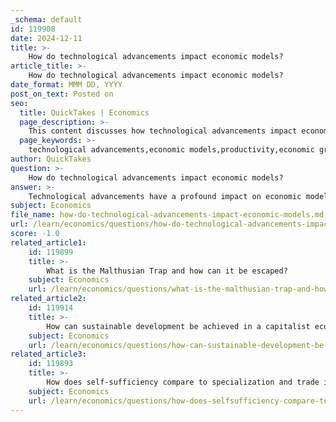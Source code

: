 ```yaml
---
_schema: default
id: 119908
date: 2024-12-11
title: >-
    How do technological advancements impact economic models?
article_title: >-
    How do technological advancements impact economic models?
date_format: MMM DD, YYYY
post_on_text: Posted on
seo:
  title: QuickTakes | Economics
  page_description: >-
    This content discusses how technological advancements impact economic models by enhancing productivity, influencing decision-making, driving economic growth, and raising ethical considerations.
  page_keywords: >-
    technological advancements,economic models,productivity,economic growth,income inequality,behavioral economics,decision-making,global economic dynamics,digital transformation,ethical considerations,automation,innovation
author: QuickTakes
question: >-
    How do technological advancements impact economic models?
answer: >-
    Technological advancements have a profound impact on economic models, influencing various aspects of economic growth, productivity, and decision-making processes. Here are some key ways in which technology shapes economic models:\n\n1. **Enhancement of Productivity**: Technological innovations, such as artificial intelligence (AI) and information and communication technologies (ICT), significantly enhance productivity by streamlining operations and reducing costs. This leads to increased output without a corresponding increase in input, which is a fundamental aspect of many economic models that focus on efficiency and growth.\n\n2. **Economic Growth and Inequality**: Research indicates that while technological advancements can drive economic growth, they may also exacerbate income inequality, particularly in developed countries. This dual effect is often modeled to understand how growth can benefit certain segments of the population while leaving others behind, prompting discussions on policy interventions to address these disparities.\n\n3. **Behavioral Economics and Decision-Making**: Technology influences economic decision-making by altering how individuals and firms gather and process information. For instance, platforms like Google and various data analytics tools can shape the decision-making process by providing insights that were previously unavailable. This integration of technology into decision-making is a critical area of study in behavioral economics, as it affects risk-taking behavior and overall economic choices.\n\n4. **Global Economic Dynamics**: Technological differences between countries can lead to varying growth rates and income inequalities on a global scale. Economic models often incorporate these technological disparities to explain why some nations experience rapid growth while others lag behind. The evolutionary approach to economic growth emphasizes the importance of radical innovations in driving long-term economic trends.\n\n5. **Digital Transformation of Business Models**: The rise of digital transformation has led businesses to adopt new models that leverage technology for competitive advantage. This includes subscription services and data-driven personalization, which can create new revenue streams and enhance customer engagement. Economic models must adapt to account for these shifts in business practices and consumer behavior.\n\n6. **Ethical and Legal Considerations**: As technology becomes more integrated into economic systems, ethical and legal implications arise, particularly concerning automation and its impact on the workforce. Economic models increasingly need to consider these factors to provide a comprehensive understanding of the implications of technological advancements on labor markets and societal structures.\n\nIn summary, technological advancements are reshaping economic models by enhancing productivity, influencing decision-making, driving growth, and introducing new ethical considerations. As these technologies continue to evolve, economic models will need to adapt to reflect the changing landscape of the global economy.
subject: Economics
file_name: how-do-technological-advancements-impact-economic-models.md
url: /learn/economics/questions/how-do-technological-advancements-impact-economic-models
score: -1.0
related_article1:
    id: 119899
    title: >-
        What is the Malthusian Trap and how can it be escaped?
    subject: Economics
    url: /learn/economics/questions/what-is-the-malthusian-trap-and-how-can-it-be-escaped
related_article2:
    id: 119914
    title: >-
        How can sustainable development be achieved in a capitalist economy?
    subject: Economics
    url: /learn/economics/questions/how-can-sustainable-development-be-achieved-in-a-capitalist-economy
related_article3:
    id: 119893
    title: >-
        How does self-sufficiency compare to specialization and trade in terms of economic benefits?
    subject: Economics
    url: /learn/economics/questions/how-does-selfsufficiency-compare-to-specialization-and-trade-in-terms-of-economic-benefits
---
```


&nbsp;